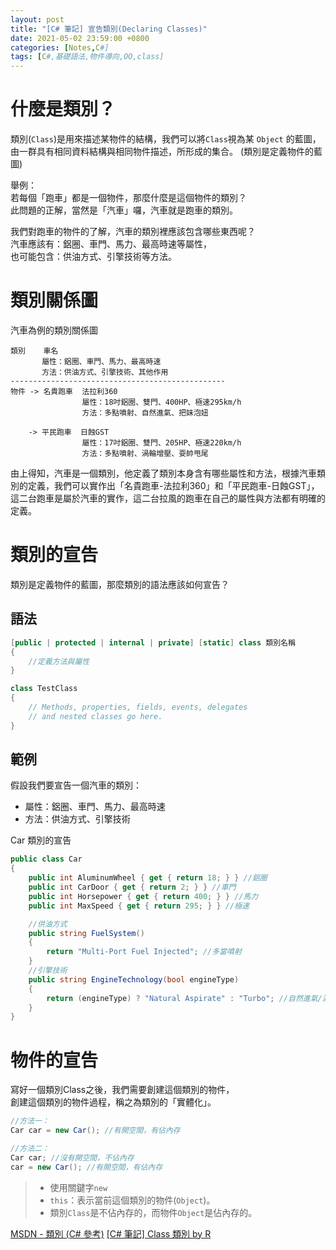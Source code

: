 ```yaml
---
layout: post
title: "[C# 筆記] 宣告類別(Declaring Classes)"
date: 2021-05-02 23:59:00 +0800
categories: [Notes,C#]
tags: [C#,基礎語法,物件導向,OO,class]
---
```


# 什麼是類別？

類別(`Class`)是用來描述某物件的結構，我們可以將`Class`視為某 `Object` 的藍圖，由一群具有相同資料結構與相同物件描述，所形成的集合。
(類別是定義物件的藍圖)      

舉例：      
若每個「跑車」都是一個物件，那麼什麼是這個物件的類別？      
此問題的正解，當然是「汽車」囉，汽車就是跑車的類別。        

我們對跑車的物件的了解，汽車的類別裡應該包含哪些東西呢？        
汽車應該有：鋁圈、車門、馬力、最高時速等屬性，      
也可能包含：供油方式、引擎技術等方法。      


# 類別關係圖

汽車為例的類別關係圖

```
類別    車名
       屬性：鋁圈、車門、馬力、最高時速
       方法：供油方式、引擎技術、其他作用
------------------------------------------------
物件 -> 名貴跑車  法拉利360
                屬性：18吋鋁圈、雙門、400HP、極速295km/h
                方法：多點噴射、自然進氣、把妹泡妞

    -> 平民跑車  日蝕GST
                屬性：17吋鋁圈、雙門、205HP、極速220km/h
                方法：多點噴射、渦輪增壓、耍帥甩尾
```

由上得知，汽車是一個類別，他定義了類別本身含有哪些屬性和方法，根據汽車類別的定義，我們可以實作出「名貴跑車-法拉利360」和「平民跑車-日蝕GST」，這二台跑車是屬於汽車的實作，這二台拉風的跑車在自己的屬性與方法都有明確的定義。        

# 類別的宣告

類別是定義物件的藍圖，那麼類別的語法應該如何宣告？

## 語法

```c#
[public | protected | internal | private] [static] class 類別名稱
{
    //定義方法與屬性
}
```

```c#
class TestClass
{
    // Methods, properties, fields, events, delegates
    // and nested classes go here.
}
```

## 範例

假設我們要宣告一個汽車的類別：      
- 屬性：鋁圈、車門、馬力、最高時速
- 方法：供油方式、引擎技術

Car 類別的宣告

```c#
public class Car
{
    public int AluminumWheel { get { return 18; } } //鋁圈
    public int CarDoor { get { return 2; } } //車門
    public int Horsepower { get { return 400; } } //馬力
    public int MaxSpeed { get { return 295; } } //極速

    //供油方式
    public string FuelSystem()
    {
        return "Multi-Port Fuel Injected"; //多當噴射
    }
    //引擎技術
    public string EngineTechnology(bool engineType)
    {
        return (engineType) ? "Natural Aspirate" : "Turbo"; //自然進氣/渦輪增壓
    }
}
```

# 物件的宣告

寫好一個類別Class之後，我們需要創建這個類別的物件，     
創建這個類別的物件過程，稱之為類別的「實體化」。

```c#
//方法一：
Car car = new Car(); //有開空間，有佔內存

//方法二：
Car car; //沒有開空間，不佔內存
car = new Car(); //有開空間，有佔內存
```

> - 使用關鍵字`new`
> - `this`：表示當前這個類別的物件(`Object`)。
> - 類別`Class`是不佔內存的，而物件`Object`是佔內存的。


[MSDN -  類別 (C# 參考)](https://learn.microsoft.com/zh-tw/dotnet/csharp/language-reference/keywords/class)
[[C# 筆記] Class 類別  by R](https://riivalin.github.io/posts/2011/01/class/)